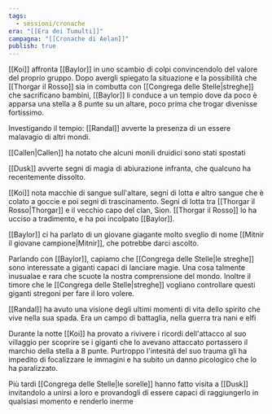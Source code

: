 ```yaml
---
tags:
  - sessioni/cronache
era: "[[Era dei Tumulti]]"
campagna: "[[Cronache di Aelan]]"
publish: true
---
```


[[Koi]] affronta [[Baylor]] in uno scambio di colpi convincendolo del valore del proprio gruppo.
Dopo avergli spiegato la situazione e la possibilità che [[Thorgar il Rosso]] sia in combutta con [[Congrega delle Stelle|streghe]] che sacrificano bambini, [[Baylor]] li conduce a un tempio dove da poco è apparsa una stella a 8 punte su un altare, poco prima che trogar divenisse fortissimo.

Investigando il tempio:
[[Randal]] avverte la presenza di un essere  malavagio di altri mondi.

[[Callen|Callen]] ha notato che alcuni monili druidici sono stati spostati


[[Dusk]] avverte segni di magia di abiurazione infranta, che qualcuno ha recentemente dissolto.

[[Koi]] nota macchie di sangue sull'altare, segni di lotta e altro sangue che è colato a goccie e poi segni di trascinamento. Segni di lotta tra [[Thorgar il Rosso|Thorgar]] e il vecchio capo del clan, Sion. [[Thorgar il Rosso]] lo ha ucciso a tradimento, e ha poi incolpato [[Baylor]].

[[Baylor]] ci ha parlato di un giovane giagante molto sveglio di nome [[Mitnir il giovane campione|Mitnir]], che potrebbe darci ascolto.

Parlando con [[Baylor]], capiamo che [[Congrega delle Stelle|le streghe]] sono interessate a giganti capaci di lanciare magie. Una cosa talmente inusualae e rara che scuote la nostra comprensione del mondo. Inoltre il timore che le [[Congrega delle Stelle|streghe]] vogliano controllare questi giganti stregoni per fare il loro volere.

[[Randal]] ha avuto una visione degli ultimi momenti di vita dello spirito che vive nella sua spada. Era un campo di battaglia, nella guerra tra nani e elfi

Durante la notte [[Koi]] ha provato a rivivere i ricordi dell'attacco al suo villaggio per scoprire se i giganti che lo avevano attaccato portassero il marchio della stella a 8 punte. Purtroppo l'intesità del suo trauma gli ha impedito di focalizzare le immagini e ha subito un danno picologico che lo ha paralizzato.

Più tardi [[Congrega delle Stelle|le sorelle]] hanno fatto visita a [[Dusk]] invitandolo a unirsi a loro e provandogli di essere capaci di raggiungerlo in qualsiasi momento e renderlo inerme